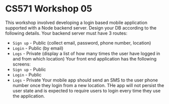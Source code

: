 # CS571 Workshop 05
This workshop involved developing a login based mobile application supported with a Node backend server. Design your DB according to the following details. 
Your backend server must have 3 routes:
* `Sign up` - Public (collect email, password, phone number, location)
* `Login` - Public (by email)
* `Logs` - Private (display a list of how many times the user have logged in and from which location)
Your front end application has the following screens:
* `Sign up` - Public
* `Login` - Public
* `Logs` - Private
Your mobile app should send an SMS to the user phone number once they login from a new location.
THe app will not persist the user state and is expected to require users to login every time they use the application.
